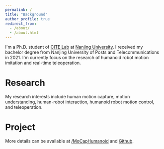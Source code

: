 ```yaml
---
permalink: /
title: "Background"
author_profile: true
redirect_from: 
  - /about/
  - /about.html
---
```


I'm a Ph.D. student of [CITE Lab](https://cite.nju.edu.cn) at [Nanjing University](https://www.nju.edu.cn/en/). I received my bachelor degree from Nanjing University of Posts and Telecommunications in 2021. I'm currently focus on the research of humanoid robot motion imitation and real-time teleoperation.

Research
======
My research interests include human motion capture, motion understanding, human-robot interaction, humanoid robot motion control, and teleoperation. 

Project
======
More details can be available at [/MoCapHumanoid](https://www.do1e.cn/shenqiu/MoCapHumanoid/) and [Github](https://github.com/NJU-CITE-MoCapHumanoid).

<!-- [Robot Teleoperation](https://github.com/YeeLou/Robot-Teleoperation) -->
